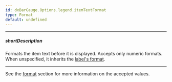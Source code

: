 ```yaml
---
id: dxBarGauge.Options.legend.itemTextFormat
type: Format
default: undefined
---
```

---
##### shortDescription
Formats the item text before it is displayed. Accepts only numeric formats. When unspecified, it inherits the [label's format](/api-reference/10%20UI%20Components/dxBarGauge/1%20Configuration/label/format.md '/Documentation/ApiReference/UI_Components/dxBarGauge/Configuration/label/#format').

---
See the [format](/api-reference/50%20Common/Object%20Structures/Format '/Documentation/ApiReference/Common/Object_Structures/Format/') section for more information on the accepted values.